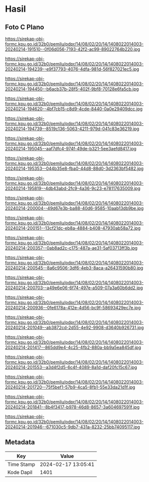 # Hasil

## Foto C Plano

https://sirekap-obj-formc.kpu.go.id/32b0/pemilu/pdpr/14/08/02/20/14/1408022014003-20240214-191510--0f06d056-7193-42f2-ac99-89022764b220.jpg

https://sirekap-obj-formc.kpu.go.id/32b0/pemilu/pdpr/14/08/02/20/14/1408022014003-20240214-194239--e9f37793-4076-4dfa-981d-56f827021ec5.jpg

https://sirekap-obj-formc.kpu.go.id/32b0/pemilu/pdpr/14/08/02/20/14/1408022014003-20240214-194450--b6acb37b-28f5-402f-9bf8-70128e6fa5cb.jpg

https://sirekap-obj-formc.kpu.go.id/32b0/pemilu/pdpr/14/08/02/20/14/1408022014003-20240214-194620--4bf7cb15-c8d9-4cde-8440-0a0e29409dcc.jpg

https://sirekap-obj-formc.kpu.go.id/32b0/pemilu/pdpr/14/08/02/20/14/1408022014003-20240214-194739--8519c136-5063-4211-979d-041c83e36219.jpg

https://sirekap-obj-formc.kpu.go.id/32b0/pemilu/pdpr/14/08/02/20/14/1408022014003-20240214-195045--aaf7dfc4-974f-49de-b321-5ee3aefd8417.jpg

https://sirekap-obj-formc.kpu.go.id/32b0/pemilu/pdpr/14/08/02/20/14/1408022014003-20240214-195353--044b35e8-fba0-44d8-88d0-3d2363bf5482.jpg

https://sirekap-obj-formc.kpu.go.id/32b0/pemilu/pdpr/14/08/02/20/14/1408022014003-20240214-195819--4db43abd-2fc9-4a36-9c23-e78117635009.jpg

https://sirekap-obj-formc.kpu.go.id/32b0/pemilu/pdpr/14/08/02/20/14/1408022014003-20240214-200004--49d67e3b-ba88-40d6-9585-10aab13db9be.jpg

https://sirekap-obj-formc.kpu.go.id/32b0/pemilu/pdpr/14/08/02/20/14/1408022014003-20240214-200151--13cf21dc-eb8a-4884-b408-47930ab58a72.jpg

https://sirekap-obj-formc.kpu.go.id/32b0/pemilu/pdpr/14/08/02/20/14/1408022014003-20240214-200357--0ab8ad2c-c175-487a-ae31-5af03713ff3b.jpg

https://sirekap-obj-formc.kpu.go.id/32b0/pemilu/pdpr/14/08/02/20/14/1408022014003-20240214-200545--8a6c9506-3df6-4eb3-8aca-a26431590b80.jpg

https://sirekap-obj-formc.kpu.go.id/32b0/pemilu/pdpr/14/08/02/20/14/1408022014003-20240214-200703--a49e6e06-6f74-497e-a509-07a3a60b6dd2.jpg

https://sirekap-obj-formc.kpu.go.id/32b0/pemilu/pdpr/14/08/02/20/14/1408022014003-20240214-200936--0fe6178a-412e-4d56-bc9f-58693429ec7e.jpg

https://sirekap-obj-formc.kpu.go.id/32b0/pemilu/pdpr/14/08/02/20/14/1408022014003-20240214-201049--ab3872cd-2d55-4e92-9908-d3640b926731.jpg

https://sirekap-obj-formc.kpu.go.id/32b0/pemilu/pdpr/14/08/02/20/14/1408022014003-20240214-201417--865dd9e4-4c25-4fb2-880a-bb9a5ea845df.jpg

https://sirekap-obj-formc.kpu.go.id/32b0/pemilu/pdpr/14/08/02/20/14/1408022014003-20240214-201553--a3d4f2d5-6c4f-4089-8a1d-daf20fc15c67.jpg

https://sirekap-obj-formc.kpu.go.id/32b0/pemilu/pdpr/14/08/02/20/14/1408022014003-20240214-201720--75f5bef1-57b9-4ca5-8fb1-55e33da21d1f.jpg

https://sirekap-obj-formc.kpu.go.id/32b0/pemilu/pdpr/14/08/02/20/14/1408022014003-20240214-201841--8b4f3417-b978-46d8-8657-3a604697591f.jpg

https://sirekap-obj-formc.kpu.go.id/32b0/pemilu/pdpr/14/08/02/20/14/1408022014003-20240214-201946--671030c5-9db7-431a-8232-25bb74095117.jpg


## Metadata

| Key        | Value               |
| ---------- | ------------------- |
| Time Stamp | 2024-02-17 13:05:41 |
| Kode Dapil | 1401                |



